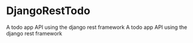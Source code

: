 # DjangoRestTodo
A todo app API using the django rest framework
A todo app API using the django rest framework
